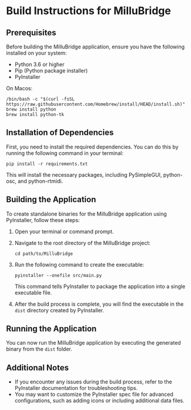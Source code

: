 # Build Instructions for MilluBridge

## Prerequisites
Before building the MilluBridge application, ensure you have the following installed on your system:

- Python 3.6 or higher
- Pip (Python package installer)
- PyInstaller

On Macos:
```
/bin/bash -c "$(curl -fsSL https://raw.githubusercontent.com/Homebrew/install/HEAD/install.sh)"
brew install python
brew install python-tk
```

## Installation of Dependencies
First, you need to install the required dependencies. You can do this by running the following command in your terminal:

```
pip install -r requirements.txt
```

This will install the necessary packages, including PySimpleGUI, python-osc, and python-rtmidi.

## Building the Application
To create standalone binaries for the MilluBridge application using PyInstaller, follow these steps:

1. Open your terminal or command prompt.
2. Navigate to the root directory of the MilluBridge project:

   ```
   cd path/to/MilluBridge
   ```

3. Run the following command to create the executable:

   ```
   pyinstaller --onefile src/main.py
   ```

   This command tells PyInstaller to package the application into a single executable file.

4. After the build process is complete, you will find the executable in the `dist` directory created by PyInstaller.

## Running the Application
You can now run the MilluBridge application by executing the generated binary from the `dist` folder. 

## Additional Notes
- If you encounter any issues during the build process, refer to the PyInstaller documentation for troubleshooting tips.
- You may want to customize the PyInstaller spec file for advanced configurations, such as adding icons or including additional data files.